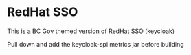 # RedHat SSO

This is a BC Gov themed version of RedHat SSO (keycloak)

Pull down and add the keycloak-spi metrics jar before building